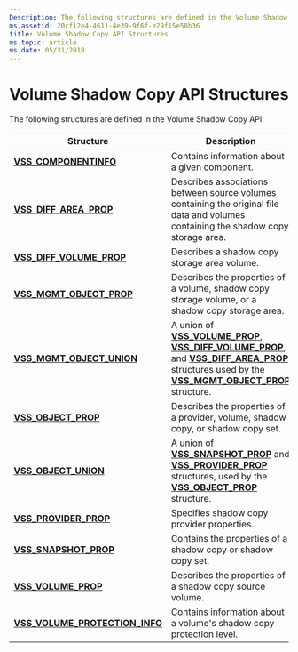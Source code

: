 ```yaml
---
Description: The following structures are defined in the Volume Shadow Copy API.
ms.assetid: 20cf12e4-4611-4e39-9f6f-e29f15e58b36
title: Volume Shadow Copy API Structures
ms.topic: article
ms.date: 05/31/2018
---
```


# Volume Shadow Copy API Structures

The following structures are defined in the Volume Shadow Copy API.



| Structure                                                           | Description                                                                                                                                                                                                                                                         |
|---------------------------------------------------------------------|---------------------------------------------------------------------------------------------------------------------------------------------------------------------------------------------------------------------------------------------------------------------|
| [**VSS\_COMPONENTINFO**](/windows/desktop/api/VsBackup/ns-vsbackup-vss_componentinfo)                     | Contains information about a given component.                                                                                                                                                                                                                       |
| [**VSS\_DIFF\_AREA\_PROP**](/windows/desktop/api/VsMgmt/ns-vsmgmt-vss_diff_area_prop)                 | Describes associations between source volumes containing the original file data and volumes containing the shadow copy storage area.                                                                                                                                |
| [**VSS\_DIFF\_VOLUME\_PROP**](/windows/desktop/api/VsMgmt/ns-vsmgmt-vss_diff_volume_prop)             | Describes a shadow copy storage area volume.                                                                                                                                                                                                                        |
| [**VSS\_MGMT\_OBJECT\_PROP**](/windows/desktop/api/VsMgmt/ns-vsmgmt-vss_mgmt_object_prop)             | Describes the properties of a volume, shadow copy storage volume, or a shadow copy storage area.                                                                                                                                                                    |
| [**VSS\_MGMT\_OBJECT\_UNION**](/windows/desktop/api/VsMgmt/ns-vsmgmt-__midl___midl_itf_vsmgmt_0000_0000_0001)           | A union of [**VSS\_VOLUME\_PROP**](/windows/desktop/api/VsMgmt/ns-vsmgmt-vss_volume_prop), [**VSS\_DIFF\_VOLUME\_PROP**](/windows/desktop/api/VsMgmt/ns-vsmgmt-vss_diff_volume_prop), and [**VSS\_DIFF\_AREA\_PROP**](/windows/desktop/api/VsMgmt/ns-vsmgmt-vss_diff_area_prop) structures used by the [**VSS\_MGMT\_OBJECT\_PROP**](/windows/desktop/api/VsMgmt/ns-vsmgmt-vss_mgmt_object_prop) structure. |
| [**VSS\_OBJECT\_PROP**](/windows/desktop/api/Vss/ns-vss-vss_object_prop)                        | Describes the properties of a provider, volume, shadow copy, or shadow copy set.                                                                                                                                                                                    |
| [**VSS\_OBJECT\_UNION**](/windows/desktop/api/Vss/ns-vss-__midl___midl_itf_vss_0000_0000_0001)                      | A union of [**VSS\_SNAPSHOT\_PROP**](/windows/desktop/api/Vss/ns-vss-vss_snapshot_prop) and [**VSS\_PROVIDER\_PROP**](/windows/desktop/api/Vss/ns-vss-vss_provider_prop) structures, used by the [**VSS\_OBJECT\_PROP**](/windows/desktop/api/Vss/ns-vss-vss_object_prop) structure.                                                                    |
| [**VSS\_PROVIDER\_PROP**](/windows/desktop/api/Vss/ns-vss-vss_provider_prop)                    | Specifies shadow copy provider properties.                                                                                                                                                                                                                          |
| [**VSS\_SNAPSHOT\_PROP**](/windows/desktop/api/Vss/ns-vss-vss_snapshot_prop)                    | Contains the properties of a shadow copy or shadow copy set.                                                                                                                                                                                                        |
| [**VSS\_VOLUME\_PROP**](/windows/desktop/api/VsMgmt/ns-vsmgmt-vss_volume_prop)                        | Describes the properties of a shadow copy source volume.                                                                                                                                                                                                            |
| [**VSS\_VOLUME\_PROTECTION\_INFO**](/windows/desktop/api/VsMgmt/ns-vsmgmt-vss_volume_protection_info) | Contains information about a volume's shadow copy protection level.                                                                                                                                                                                                 |



 

 

 



